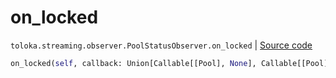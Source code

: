 # on_locked
`toloka.streaming.observer.PoolStatusObserver.on_locked` | [Source code](https://github.com/Toloka/toloka-kit/blob/v1.1.3/src/streaming/observer.py#L233)

```python
on_locked(self, callback: Union[Callable[[Pool], None], Callable[[Pool], Awaitable[None]]])
```

